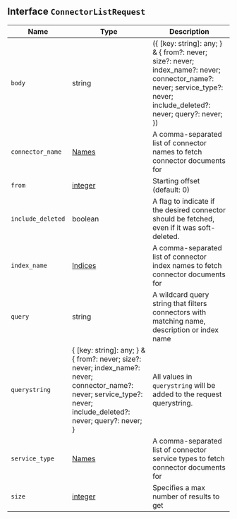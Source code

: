 ## Interface `ConnectorListRequest`

| Name | Type | Description |
| - | - | - |
| `body` | string | ({ [key: string]: any; } & { from?: never; size?: never; index_name?: never; connector_name?: never; service_type?: never; include_deleted?: never; query?: never; }) | All values in `body` will be added to the request body. |
| `connector_name` | [Names](./Names.md) | A comma-separated list of connector names to fetch connector documents for |
| `from` | [integer](./integer.md) | Starting offset (default: 0) |
| `include_deleted` | boolean | A flag to indicate if the desired connector should be fetched, even if it was soft-deleted. |
| `index_name` | [Indices](./Indices.md) | A comma-separated list of connector index names to fetch connector documents for |
| `query` | string | A wildcard query string that filters connectors with matching name, description or index name |
| `querystring` | { [key: string]: any; } & { from?: never; size?: never; index_name?: never; connector_name?: never; service_type?: never; include_deleted?: never; query?: never; } | All values in `querystring` will be added to the request querystring. |
| `service_type` | [Names](./Names.md) | A comma-separated list of connector service types to fetch connector documents for |
| `size` | [integer](./integer.md) | Specifies a max number of results to get |
